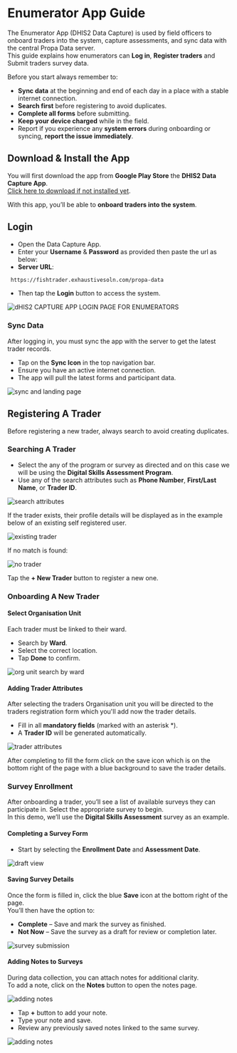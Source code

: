 # Enumerator App Guide

The Enumerator App (DHIS2 Data Capture) is used by field officers to onboard traders into the system, capture assessments, and sync data with the central Propa Data server.  
This guide explains how enumerators can **Log in**, **Register traders** and  Submit traders survey data.

Before you start always remember to:

- **Sync data** at the beginning and end of each day in a place with a stable internet connection.  
- **Search first** before registering to avoid duplicates.  
- **Complete all forms** before submitting.  
- **Keep your device charged** while in the field.  
- Report if you experience any **system errors** during onboarding or syncing, **report the issue immediately**.  

## Download & Install the App

You will first download the app from **Google Play Store** the **DHIS2 Data Capture App**.  
 [Click here to download if not installed yet](https://play.google.com/store/search?q=dhis2%20capture&c=apps).  

With this app, you’ll be able to **onboard traders into the system**.

## Login
- Open the Data Capture App.  
- Enter your **Username** & **Password** as provided then paste the url as below:
- **Server URL**:
```bash
 https://fishtrader.exhaustivesoln.com/propa-data
```
- Then tap the **Login** button to access the system.

![dHIS2 CAPTURE APP LOGIN PAGE  FOR ENUMERATORS](images/image15.png)


### Sync Data
After logging in, you must sync the app with the server to get the latest trader records.  

- Tap on the **Sync Icon** in the top navigation bar.  
- Ensure you have an active internet connection.  
- The app will pull the latest forms and participant data.  

![sync and landing page](images/image16.png)


## Registering A Trader
Before registering a new trader, always search to avoid creating duplicates.  

### Searching A Trader

- Select the any of the program or survey as directed and on this case we will be using the  **Digital Skills Assessment Program**.  
- Use any of the search attributes such as **Phone Number**, **First/Last Name**, or **Trader ID**.  

![search attributes](images/image17.png)

If the trader exists, their profile details will be displayed as in the example below of an existing self registered user.

![existing trader](images/image18.png)

If no match is found:  

![no trader](images/image19.png)

Tap the **+ New Trader** button to register a new one.  


### Onboarding A New Trader

#### Select Organisation Unit
Each trader must be linked to their ward.  

- Search by **Ward**.  
- Select the correct location.  
- Tap **Done** to confirm.  

![org unit search by ward](images/image21.png)

#### Adding Trader Attributes
After selecting the traders Organisation unit you will be directed to the traders registration form which you'll add now the trader details.

- Fill in all **mandatory fields** (marked with an asterisk *).  
- A **Trader ID** will be generated automatically.  


![trader attributes](images/image22.png)

After completing to fill the form click on the save icon which is on the bottom right of the page with a blue background to save the trader details.

### Survey Enrollment

After onboarding a trader, you’ll see a list of available surveys they can participate in. Select the appropriate survey to begin.  
In this demo, we’ll use the **Digital Skills Assessment** survey as an example.

#### Completing a Survey Form

- Start by selecting the **Enrollment Date** and **Assessment Date**.  

![draft view](images/image31.png)

#### Saving Survey Details

Once the form is filled in, click the blue **Save** icon at the bottom right of the page.  
You’ll then have the option to:  
- **Complete** – Save and mark the survey as finished.  
- **Not Now** – Save the survey as a draft for review or completion later.  

![survey submission](images/image13.png)

#### Adding Notes to Surveys

During data collection, you can attach notes for additional clarity.  
To add a note, click on the **Notes** button to open the notes page.  

![adding notes](images/image32.png)

- Tap **+** button to add your note.
- Type your note and save.  
- Review any previously saved notes linked to the same survey.  

![adding notes](images/image33.png)
